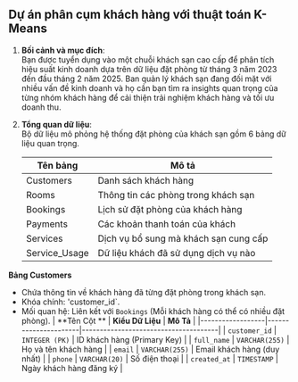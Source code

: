 ## Dự án phân cụm khách hàng với thuật toán K-Means

1. **Bối cảnh và mục đích**:  
   Bạn được tuyển dụng vào một chuỗi khách sạn cao cấp để phân tích hiệu suất kinh doanh dựa trên dữ liệu đặt phòng từ tháng 3 năm 2023 đến đầu tháng 2 năm 2025. Ban quản lý khách sạn đang đối mặt với nhiều vấn đề kinh doanh và họ cần bạn tìm ra insights quan trọng của từng nhóm khách hàng để cải thiện trải nghiệm khách hàng và tối ưu doanh thu.

2. **Tổng quan dữ liệu**:  
   Bộ dữ liệu mô phỏng hệ thống đặt phòng của khách sạn gồm 6 bảng dữ liệu quan trọng.

   | Tên bảng       | Mô tả                                  |
   |--------------|----------------------------------------|
   | Customers    | Danh sách khách hàng                  |
   | Rooms        | Thông tin các phòng trong khách sạn   |
   | Bookings     | Lịch sử đặt phòng của khách hàng      |
   | Payments     | Các khoản thanh toán của khách       |
   | Services     | Dịch vụ bổ sung mà khách sạn cung cấp |
   | Service_Usage | Dữ liệu khách đã sử dụng dịch vụ nào |

**Bảng Customers**
- Chứa thông tin về khách hàng đã từng đặt phòng trong khách sạn.
- Khóa chính: 'customer_id`.
- Mối quan hệ: Liên kết với `Bookings` (Mỗi khách hàng có thể có nhiều đặt phòng).
| **Tên Cột **      | **Kiểu Dữ Liệu**     | **Mô Tả**                          |
|------------------|----------------------|--------------------------------------|
| `customer_id`    | `INTEGER (PK)`       | ID khách hàng (Primary Key)          |
| `full_name`      | `VARCHAR(255)`       | Họ và tên khách hàng                 |
| `email`          | `VARCHAR(255)`       | Email khách hàng (duy nhất)         |
| `phone`          | `VARCHAR(20)`        | Số điện thoại                        |
| `created_at`     | `TIMESTAMP`          | Ngày khách hàng đăng ký             |


